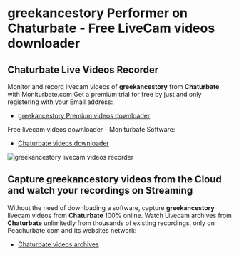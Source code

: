 # greekancestory Performer on Chaturbate - Free LiveCam videos downloader

## Chaturbate Live Videos Recorder

Monitor and record livecam videos of **greekancestory** from **Chaturbate** with Moniturbate.com
Get a premium trial for free by just and only registering with your Email address:
* [greekancestory Premium videos downloader](https://moniturbate.com/request-demo-licence-key.html)

Free livecam videos downloader - Moniturbate Software:
* [Chaturbate videos downloader](https://moniturbate.com/moniturbate-download-software.html)

![greekancestory livecam videos recorder](https://peachurnet.com/templates/moniturbate-software.png)


## Capture greekancestory videos from the Cloud and watch your recordings on Streaming

Without the need of downloading a software, capture **greekancestory** livecam videos from **Chaturbate** 100% online.
Watch Livecam archives from **Chaturbate** unlimitedly from thousands of existing recordings, only on Peachurbate.com and its websites network:
* [Chaturbate videos archives](https://peachurnet.com/)